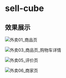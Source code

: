 # sell-cube

## 效果展示
![外卖01_商品页](https://user-images.githubusercontent.com/39664979/172560904-7eea0d4d-315c-48f7-b470-8811f93ca0e7.jpg)

![外卖03_商品页_购物车详情](https://user-images.githubusercontent.com/39664979/172560932-58ff929a-15bb-47f6-ac40-63e9b355b4c6.jpg)

![外卖05_评价页](https://user-images.githubusercontent.com/39664979/172560949-dd10d2fc-c82d-4d22-83ed-07e79ca2678d.jpg)

![外卖06_商家页](https://user-images.githubusercontent.com/39664979/172560973-95a9dfe7-a600-48f1-8f8e-a351d75e8b37.jpg)
